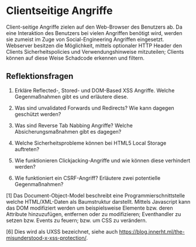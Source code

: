 # Clientseitige Angriffe

Client-seitige Angriffe zielen auf den Web-Browser des Benutzers ab. Da
eine Interaktion des Benutzers bei vielen Angriffen benötigt wird,
werden sie zumeist im Zuge von Social-Engineering Angriffen eingesetzt.
Webserver besitzen die Möglichkeit, mittels optionaler HTTP Header den
Clients Sicherheitspolicies und Verwendungshinweise mitzuteilen; Clients
können auf diese Weise Schadcode erkennen und filtern.

## Reflektionsfragen

1. Erkläre Reflected-, Stored- und DOM-Based XSS Angriffe. Welche
   Gegenmaßnahmen gibt es und erläutere diese.

2. Was sind unvalidated Forwards und Redirects? Wie kann dagegen
   geschützt werden?

3. Was sind Reverse Tab Nabbing Angriffe? Welche Absicherungsmaßnahmen
   gibt es dagegen?

4. Welche Sicherheitsprobleme können bei HTML5 Local Storage auftreten?

5. Wie funktionieren Clickjacking-Angriffe und wie können diese
   verhindert werden?

6. Wie funktioniert ein CSRF-Angriff? Erläutere zwei potentielle
   Gegenmaßnahmen?

[1] Das Document-Object-Model beschreibt eine Programmierschnittstelle
welche HTML/XML-Daten als Baumstruktur darstellt. Mittels Javascript
kann das DOM modifiziert werden um beispielsweise Elemente bzw. deren
Attribute hinzuzufügen, entfernen oder zu modifizieren; Eventhandler zu
setzen bzw. Events zu feuern; bzw. um CSS zu verändern.

[6] Dies wird als UXSS bezeichnet, siehe auch
<https://blog.innerht.ml/the-misunderstood-x-xss-protection/>.
